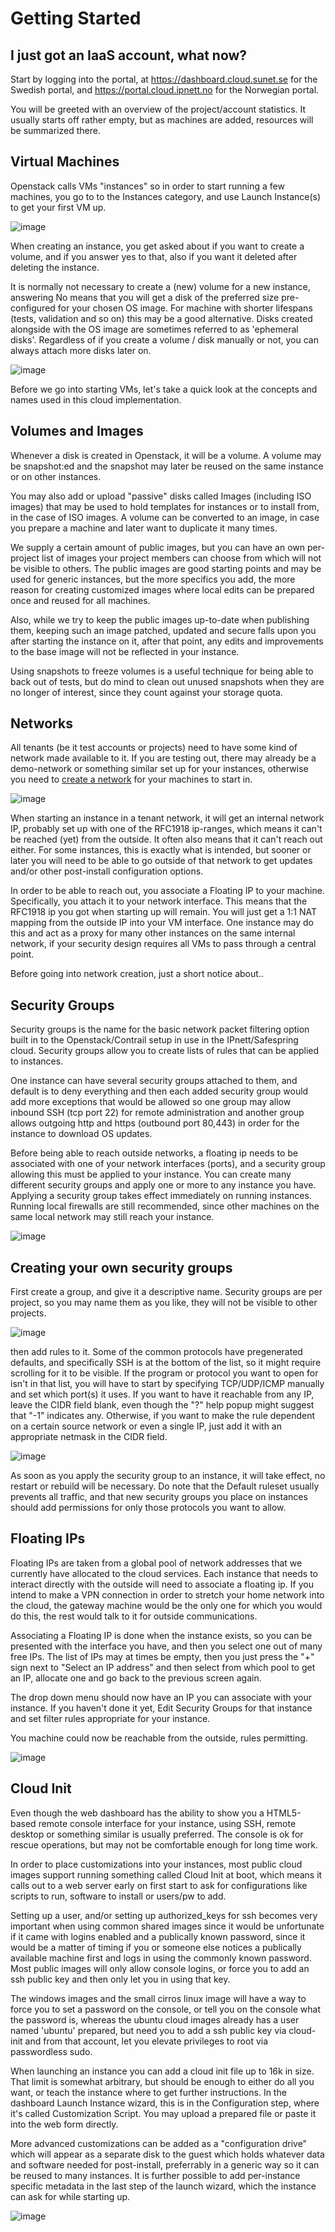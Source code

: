 # Getting Started

## I just got an IaaS account, what now?

Start by logging into the portal, at <https://dashboard.cloud.sunet.se> for the Swedish portal, and <https://portal.cloud.ipnett.no> for the Norwegian portal.

You will be greeted with an overview of the project/account statistics. It usually starts off rather empty, but as machines are added, resources will be summarized there.

## Virtual Machines

Openstack calls VMs "instances" so in order to start running a few machines, you go to to the Instances category, and use Launch Instance(s) to get your first VM up.

![image](../../images/dash-launch.png)

When creating an instance, you get asked about if you want to create a volume, and if you answer yes to that, also if you want it deleted after deleting the instance.

It is normally not necessary to create a (new) volume for a new instance, answering No means that you will get a disk of the preferred size pre-configured for your chosen OS image. For machine with shorter lifespans (tests, validation and so on) this may be a good alternative. Disks created alongside with the OS image are sometimes referred to as 'ephemeral disks'. Regardless of if you create a volume / disk manually or not, you can always attach more disks later on.

![image](../../images/dash-image-select.png)

Before we go into starting VMs, let's take a quick look at the concepts and names used in this cloud implementation.

## Volumes and Images

Whenever a disk is created in Openstack, it will be a volume. A volume may be snapshot:ed and the snapshot may later be reused on the same instance or on other instances.

You may also add or upload "passive" disks called Images (including ISO images) that may be used to hold templates for instances or to install from, in the case of ISO images. A volume can be converted to an image, in case you prepare a machine and later want to duplicate it many times.

We supply a certain amount of public images, but you can have an own per-project list of images your project members can choose from which will not be visible to others. The public images are good starting points and may be used for generic instances, but the more specifics you add, the more reason for creating customized images where local edits can be prepared once and reused for all machines.

Also, while we try to keep the public images up-to-date when publishing them, keeping such an image patched, updated and secure falls upon you after starting the instance on it, after that point, any edits and improvements to the base image will not be reflected in your instance.

Using snapshots to freeze volumes is a useful technique for being able to back out of tests, but do mind to clean out unused snapshots when they are no longer of interest, since they count against your storage quota.

## Networks

All tenants (be it test accounts or projects) need to have some kind of network
made available to it. If you are testing out, there may already be a
demo-network or something similar set up for your instances, otherwise you need
to [create a network](network/) for your machines to start in.

![image](../../images/dash-select-net.png)

When starting an instance in a tenant network, it will get an internal network IP, probably set up with one of the RFC1918 ip-ranges, which means it can't be reached (yet) from the outside. It often also means that it can't reach out either. For some instances, this is exactly what is intended, but sooner or later you will need to be able to go outside of that network to get updates and/or other post-install configuration options.

In order to be able to reach out, you associate a Floating IP to your machine. Specifically, you attach it to your network interface. This means that the RFC1918 ip you got when starting up will remain. You will just get a 1:1 NAT mapping from the outside IP into your VM interface. One instance may do this and act as a proxy for many other instances on the same internal network, if your security design requires all VMs to pass through a central point.

Before going into network creation, just a short notice about..

## Security Groups

Security groups is the name for the basic network packet filtering option built in to the Openstack/Contrail setup in use in the IPnett/Safespring cloud. Security groups allow you to create lists of rules that can be applied to instances.

One instance can have several security groups attached to them, and default is to deny everything and then each added security group would add more exceptions that would be allowed so one group may allow inbound SSH (tcp port 22) for remote administration and another group allows outgoing http and https (outbound port 80,443) in order for the instance to download OS updates.

Before being able to reach outside networks, a floating ip needs to be associated with one of your network interfaces (ports), and a security group allowing this must be applied to your instance. You can create many different security groups and apply one or more to any instance you have. Applying a security group takes effect immediately on running instances. Running local firewalls are still recommended, since other machines on the same local network may still reach your instance.

![image](../../images/dash-security-groups.png)

## Creating your own security groups

First create a group, and give it a descriptive name. Security groups are per project, so you may name them as you like, they will not be visible to other projects.

![image](../../images/create-security-group.png)

then add rules to it. Some of the common protocols have pregenerated defaults, and specifically SSH is at the bottom of the list, so it might require scrolling for it to be visible. If the program or protocol you want to open for isn't in that list, you will have to start by specifying TCP/UDP/ICMP manually and set which port(s) it uses. If you want to have it reachable from any IP, leave the CIDR field blank, even though the "?" help popup might suggest that "-1" indicates any. Otherwise, if you want to make the rule dependent on a certain source network or even a single IP, just add it with an appropriate netmask in the CIDR field.

![image](../../images/Manage-security-group.png)

As soon as you apply the security group to an instance, it will take effect, no restart or rebuild will be necessary. Do note that the Default ruleset usually prevents all traffic, and that new security groups you place on instances should add permissions for only those protocols you want to allow.

## Floating IPs

Floating IPs are taken from a global pool of network addresses that we currently have allocated to the cloud services. Each instance that needs to interact directly with the outside will need to associate a floating ip. If you intend to make a VPN connection in order to stretch your home network into the cloud, the gateway machine would be the only one for which you would do this, the rest would talk to it for outside communications.

Associating a Floating IP is done when the instance exists, so you can be presented with the interface you have, and then you select one out of many free IPs. The list of IPs may at times be empty, then you just press the "+" sign next to "Select an IP address" and then select from which pool to get an IP, allocate one and go back to the previous screen again.

The drop down menu should now have an IP you can associate with your instance. If you haven't done it yet, Edit Security Groups for that instance and set filter rules appropriate for your instance.

You machine could now be reachable from the outside, rules permitting.

![image](../../images/dash-float-ip.png)

## Cloud Init

Even though the web dashboard has the ability to show you a HTML5-based remote console interface for your instance, using SSH, remote desktop or something similar is usually preferred. The console is ok for rescue operations, but may not be comfortable enough for long time work.

In order to place customizations into your instances, most public cloud images support running something called Cloud Init at boot, which means it calls out to a web server early on first start to ask for configurations like scripts to run, software to install or users/pw to add.

Setting up a user, and/or setting up authorized\_keys for ssh becomes very important when using common shared images since it would be unfortunate if it came with logins enabled and a publically known password, since it would be a matter of timing if you or someone else notices a publically available machine first and logs in using the commonly known password. Most public images will only allow console logins, or force you to add an ssh public key and then only let you in using that key.

The windows images and the small cirros linux image will have a way to force you to set a password on the console, or tell you on the console what the password is, whereas the ubuntu cloud images already has a user named 'ubuntu' prepared, but need you to add a ssh public key via cloud-init and from that account, let you elevate privileges to root via passwordless sudo.

When launching an instance you can add a cloud init file up to 16k in size. That limit is somewhat arbitrary, but should be enough to either do all you want, or teach the instance where to get further instructions. In the dashboard Launch Instance wizard, this is in the Configuration step, where it's called Customization Script. You may upload a prepared file or paste it into the web form directly.

More advanced customizations can be added as a "configuration drive" which will appear as a separate disk to the guest which holds whatever data and software needed for post-install, preferrably in a generic way so it can be reused to many instances. It is further possible to add per-instance specific metadata in the last step of the launch wizard, which the instance can ask for while starting up.

![image](../../images/dash-cloud-init.png)
